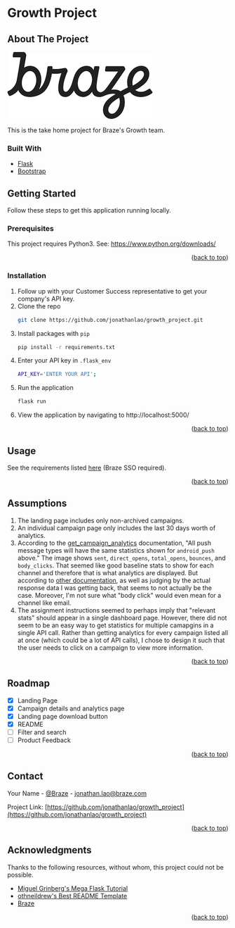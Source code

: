 # Growth Project

## About The Project

[![Braze Logo][braze-logo]](https://braze.com)

This is the take home project for Braze's Growth team.

### Built With

* [Flask](https://flask.palletsprojects.com/en/2.0.x/)
* [Bootstrap](https://getbootstrap.com/)

## Getting Started

Follow these steps to get this application running locally.

### Prerequisites

This project requires Python3. See: https://www.python.org/downloads/

<p align="right">(<a href="#top">back to top</a>)</p>

### Installation

1. Follow up with your Customer Success representative to get your company's API key.
2. Clone the repo
   ```sh
   git clone https://github.com/jonathanlao/growth_project.git
   ```
3. Install packages with `pip`
   ```sh
   pip install -r requirements.txt
   ```
4. Enter your API key in `.flask_env`
   ```sh
   API_KEY='ENTER YOUR API';
   ```
5. Run the application
   ```sh
   flask run
   ```
6. View the application by navigating to http://localhost:5000/

<p align="right">(<a href="#top">back to top</a>)</p>

## Usage

See the requirements listed [here](https://confluence.braze.com/pages/viewpage.action?spaceKey=GROW&title=Interview+Loop+for+Growth+Engineer) (Braze SSO required).

<p align="right">(<a href="#top">back to top</a>)</p>


## Assumptions

1. The landing page includes only non-archived campaigns. 
2. An individual campaign page only includes the last 30 days worth of analytics.
3. According to the [get_campaign_analytics](https://www.braze.com/docs/api/endpoints/export/campaigns/get_campaign_analytics/) documentation, 
"All push message types will have the same statistics shown for `android_push` above." The image shows `sent`, `direct_opens`, `total_opens`, `bounces`, and `body_clicks`.
That seemed like good baseline stats to show for each channel and therefore that is what analytics are displayed. But according to [other documentation](https://www.braze.com/docs/user_guide/data_and_analytics/report_metrics/),
as well as judging by the actual response data I was getting back, that seems to not actually be the case. Moreover, I'm not sure what "body click" would even mean for a channel like email.
4. The assignment instructions seemed to perhaps imply that "relevant stats" should appear in a single dashboard page. However, there did not seem to be an easy way to get statistics for multiple camapgins in a single API call.
Rather than getting analytics for every campaign listed all at once (which could be a lot of API calls), I chose to design it such that the user needs to click on a campaign to view more information.

<p align="right">(<a href="#top">back to top</a>)</p>


<!-- ROADMAP -->
## Roadmap

- [x] Landing Page
- [x] Campaign details and analytics page
- [x] Landing page download button
- [x] README
- [ ] Filter and search
- [ ] Product Feedback

<p align="right">(<a href="#top">back to top</a>)</p>


<!-- CONTACT -->
## Contact

Your Name - [@Braze](https://twitter.com/Braze) - jonathan.lao@braze.com

Project Link: [https://github.com/jonathanlao/growth_project](https://github.com/jonathanlao/growth_project)

<p align="right">(<a href="#top">back to top</a>)</p>



<!-- ACKNOWLEDGMENTS -->
## Acknowledgments

Thanks to the following resources, without whom, this project could not be possible.

* [Miguel Grinberg's Mega Flask Tutorial](https://blog.miguelgrinberg.com/post/the-flask-mega-tutorial-part-i-hello-world)
* [othneildrew's Best README Template](https://github.com/othneildrew/Best-README-Template)
* [Braze](https://www.braze.com)

<p align="right">(<a href="#top">back to top</a>)</p>

[braze-logo]: braze.png
